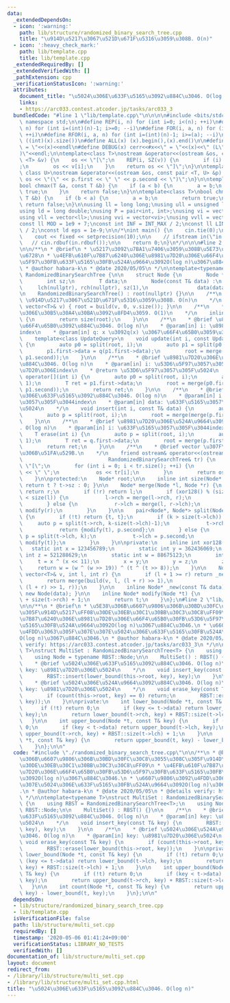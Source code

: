 ```yaml
---
data:
  _extendedDependsOn:
  - icon: ':warning:'
    path: lib/structure/randomized_binary_search_tree.cpp
    title: "\u914D\u5217\u3067\u521D\u671F\u5316\u3059\u308B. O(n)"
  - icon: ':heavy_check_mark:'
    path: lib/template.cpp
    title: lib/template.cpp
  _extendedRequiredBy: []
  _extendedVerifiedWith: []
  _pathExtension: cpp
  _verificationStatusIcon: ':warning:'
  attributes:
    document_title: "\u5024\u306E\u633F\u5165\u3092\u884C\u3046. O(log n)"
    links:
    - https://arc033.contest.atcoder.jp/tasks/arc033_3
  bundledCode: "#line 1 \"lib/template.cpp\"\n\n\n\n#include <bits/stdc++.h>\n\nusing\
    \ namespace std;\n\n#define REP(i, n) for (int i=0; i<(n); ++i)\n#define RREP(i,\
    \ n) for (int i=(int)(n)-1; i>=0; --i)\n#define FOR(i, a, n) for (int i=(a); i<(n);\
    \ ++i)\n#define RFOR(i, a, n) for (int i=(int)(n)-1; i>=(a); --i)\n\n#define SZ(x)\
    \ ((int)(x).size())\n#define ALL(x) (x).begin(),(x).end()\n\n#define DUMP(x) cerr<<#x<<\"\
    \ = \"<<(x)<<endl\n#define DEBUG(x) cerr<<#x<<\" = \"<<(x)<<\" (L\"<<__LINE__<<\"\
    )\"<<endl;\n\ntemplate<class T>\nostream &operator<<(ostream &os, const vector\
    \ <T> &v) {\n    os << \"[\";\n    REP(i, SZ(v)) {\n        if (i) os << \", \"\
    ;\n        os << v[i];\n    }\n    return os << \"]\";\n}\n\ntemplate<class T,\
    \ class U>\nostream &operator<<(ostream &os, const pair <T, U> &p) {\n    return\
    \ os << \"(\" << p.first << \" \" << p.second << \")\";\n}\n\ntemplate<class T>\n\
    bool chmax(T &a, const T &b) {\n    if (a < b) {\n        a = b;\n        return\
    \ true;\n    }\n    return false;\n}\n\ntemplate<class T>\nbool chmin(T &a, const\
    \ T &b) {\n    if (b < a) {\n        a = b;\n        return true;\n    }\n   \
    \ return false;\n}\n\nusing ll = long long;\nusing ull = unsigned long long;\n\
    using ld = long double;\nusing P = pair<int, int>;\nusing vi = vector<int>;\n\
    using vll = vector<ll>;\nusing vvi = vector<vi>;\nusing vvll = vector<vll>;\n\n\
    const ll MOD = 1e9 + 7;\nconst int INF = INT_MAX / 2;\nconst ll LINF = LLONG_MAX\
    \ / 2;\nconst ld eps = 1e-9;\n\n/*\nint main() {\n    cin.tie(0);\n    ios::sync_with_stdio(false);\n\
    \    cout << fixed << setprecision(10);\n\n    // ifstream in(\"in.txt\");\n \
    \   // cin.rdbuf(in.rdbuf());\n\n    return 0;\n}\n*/\n\n\n#line 2 \"lib/structure/randomized_binary_search_tree.cpp\"\
    \n\n/**\n * @brief\n * \u5217\u3092\u7BA1\u7406\u3059\u308B\u5E73\u8861\u4E8C\u5206\
    \u6728\n * \u4EFB\u610F\u7B87\u6240\u306E\u8981\u7D20\u306E\u66F4\u65B0\u30FB\u53D6\
    \u5F97\u30FB\u633F\u5165\u30FB\u524A\u9664\u3092O(log n)\u3067\u884C\u3046.\n\
    \ * @author habara-k\n * @date 2020/05/05\n */\n\ntemplate<typename T>\nstruct\
    \ RandomizedBinarySearchTree {\n\n    struct Node {\n        Node *lch, *rch;\n\
    \        int sz;\n        T data;\n        Node(const T& data) :\n           \
    \     lch(nullptr), rch(nullptr), sz(1),\n                data(data) {}\n    };\n\
    \n    RandomizedBinarySearchTree() : root(nullptr) {}\n\n    /**\n    * @brief\
    \ \u914D\u5217\u3067\u521D\u671F\u5316\u3059\u308B. O(n)\n    */\n    void build(const\
    \ vector<T>& v) { root = build(v, 0, v.size()); }\n\n    /**\n    * @brief \u6728\
    \u306E\u30B5\u30A4\u30BA\u3092\u8FD4\u3059. O(1)\n    */\n    inline int size()\
    \ {\n        return size(root);\n    }\n\n    /**\n    * @brief \u8981\u7D20\u306E\
    \u66F4\u65B0\u3092\u884C\u3046. O(log n)\n    * @param[in] i: \u8981\u7D20\u306E\
    index\n    * @param[in] q: x \u3092q(x) \u3067\u66F4\u65B0\u3059\u308B.\n    */\n\
    \    template<class UpdateQuery>\n    void update(int i, const UpdateQuery& q)\
    \ {\n        auto p0 = split(root, i);\n        auto p1 = split(p0.second, 1);\n\
    \        p1.first->data = q(p1.first->data);\n        root = merge(p0.first, merge(p1.first,\
    \ p1.second));\n    }\n\n    /**\n    * @brief \u8981\u7D20\u306E\u53D6\u5F97\u3092\
    \u884C\u3046. O(log n)\n    * @param[in] i: \u53D6\u5F97\u3057\u305F\u3044\u8981\
    \u7D20\u306Eindex\n    * @return \u53D6\u5F97\u3057\u305F\u5024\n    */\n    T\
    \ operator[](int i) {\n        auto p0 = split(root, i);\n        auto p1 = split(p0.second,\
    \ 1);\n        T ret = p1.first->data;\n        root = merge(p0.first, merge(p1.first,\
    \ p1.second));\n        return ret;\n    }\n\n    /**\n    * @brief \u8981\u7D20\
    \u306E\u633F\u5165\u3092\u884C\u3046. O(log n)\n    * @param[in] i: \u633F\u5165\
    \u3057\u305F\u3044index\n    * @param[in] data: \u633F\u5165\u3057\u305F\u3044\
    \u5024\n    */\n    void insert(int i, const T& data) {\n        auto q = _new(data);\n\
    \        auto p = split(root, i);\n        root = merge(merge(p.first, q), p.second);\n\
    \    }\n\n    /**\n    * @brief \u8981\u7D20\u306E\u524A\u9664\u3092\u884C\u3046\
    . O(log n)\n    * @param[in] i: \u633F\u5165\u3057\u305F\u3044index\n    */\n\
    \    T erase(int i) {\n        auto p = split(root, i);\n        auto q = split(p.second,\
    \ 1);\n        T ret = q.first->data;\n        root = merge(p.first, q.second);\n\
    \        return ret;\n    }\n\n    /**\n    * @brief vector \u307F\u305F\u3044\
    \u306B\u51FA\u529B.\n    */\n    friend ostream& operator<<(ostream& os,\n   \
    \                            RandomizedBinarySearchTree& tr) {\n        os <<\
    \ \"[\";\n        for (int i = 0; i < tr.size(); ++i) {\n            if (i) os\
    \ << \" \";\n            os << tr[i];\n        }\n        return os << \"]\";\n\
    \    }\n\nprotected:\n    Node* root;\n\n    inline int size(Node* t) const {\
    \ return t ? t->sz : 0; }\n\n    Node* merge(Node *l, Node *r) {\n        if (!l)\
    \ return r;\n        if (!r) return l;\n        if (xor128() % (size(l) + size(r))\
    \ < size(l)) {\n            l->rch = merge(l->rch, r);\n            return modify(l);\n\
    \        } else {\n            r->lch = merge(l, r->lch);\n            return\
    \ modify(r);\n        }\n    }\n\n    pair<Node*, Node*> split(Node* t, int k)\
    \ {\n        if (!t) return {t, t};\n        if (k > size(t->lch)) {\n       \
    \     auto p = split(t->rch, k-size(t->lch)-1);\n            t->rch = p.first;\n\
    \            return {modify(t), p.second};\n        } else {\n            auto\
    \ p = split(t->lch, k);\n            t->lch = p.second;\n            return {p.first,\
    \ modify(t)};\n        }\n    }\n\nprivate:\n    inline int xor128() {\n     \
    \   static int x = 123456789;\n        static int y = 362436069;\n        static\
    \ int z = 521288629;\n        static int w = 88675123;\n        int t;\n\n   \
    \     t = x ^ (x << 11);\n        x = y;\n        y = z;\n        z = w;\n   \
    \     return w = (w ^ (w >> 19)) ^ (t ^ (t >> 8));\n    }\n\n    Node* build(const\
    \ vector<T>& v, int l, int r) {\n        if (l + 1 >= r) return _new(v[l]);\n\
    \        return merge(build(v, l, (l + r) >> 1),\n                     build(v,\
    \ (l + r) >> 1, r));\n    }\n\n    inline Node* _new(const T& data) const { return\
    \ new Node(data); }\n\n    inline Node* modify(Node *t) {\n        t->sz = size(t->lch)\
    \ + size(t->rch) + 1;\n        return t;\n    }\n};\n#line 2 \"lib/structure/multi_set.cpp\"\
    \n\n/**\n * @brief\n * \u5E38\u306B\u6607\u9806\u306B\u30BD\u30FC\u30C8\u3055\u308C\
    \u305F\u914D\u5217\uFF08\u30DE\u30EB\u30C1\u30BB\u30C3\u30C8\uFF09\n * \u4EFB\u610F\
    \u7B87\u6240\u306E\u8981\u7D20\u306E\u66F4\u65B0\u30FB\u53D6\u5F97\u30FB\u633F\
    \u5165\u30FB\u524A\u9664\u3092O(log n)\u3067\u884C\u3046.\n * \u6607\u9806\u3092\
    \u4FDD\u3063\u305F\u307E\u307E\u5024\u306E\u633F\u5165\u30FB\u524A\u9664\u3092\
    O(log n)\u3067\u884C\u3046.\n * @author habara-k\n * @date 2020/05/05\n * @details\
    \ verify: https://arc033.contest.atcoder.jp/tasks/arc033_3\n */\n\ntemplate<typename\
    \ T>\nstruct MultiSet : RandomizedBinarySearchTree<T> {\n    using RBST = RandomizedBinarySearchTree<T>;\n\
    \    using Node = typename RBST::Node;\n\n    MultiSet() : RBST() {}\n\n    /**\n\
    \    * @brief \u5024\u306E\u633F\u5165\u3092\u884C\u3046. O(log n)\n    * @param[in]\
    \ key: \u8981\u7D20\u306E\u5024\n    */\n    void insert_key(const T& key) {\n\
    \        RBST::insert(lower_bound(this->root, key), key);\n    }\n\n    /**\n\
    \    * @brief \u5024\u306E\u524A\u9664\u3092\u884C\u3046. O(log n)\n    * @param[in]\
    \ key: \u8981\u7D20\u306E\u5024\n    */\n    void erase_key(const T& key) {\n\
    \        if (count(this->root, key) == 0) return;\n        RBST::erase(lower_bound(this->root,\
    \ key));\n    }\n\nprivate:\n    int lower_bound(Node *t, const T& key) {\n  \
    \      if (!t) return 0;\n        if (key <= t->data) return lower_bound(t->lch,\
    \ key);\n        return lower_bound(t->rch, key) + RBST::size(t->lch) + 1;\n \
    \   }\n\n    int upper_bound(Node *t, const T& key) {\n        if (!t) return\
    \ 0;\n        if (key < t->data) return upper_bound(t->lch, key);\n        return\
    \ upper_bound(t->rch, key) + RBST::size(t->lch) + 1;\n    }\n\n    int count(Node\
    \ *t, const T& key) {\n        return upper_bound(t, key) - lower_bound(t, key);\n\
    \    }\n};\n\n"
  code: "#include \"./randomized_binary_search_tree.cpp\"\n\n/**\n * @brief\n * \u5E38\
    \u306B\u6607\u9806\u306B\u30BD\u30FC\u30C8\u3055\u308C\u305F\u914D\u5217\uFF08\
    \u30DE\u30EB\u30C1\u30BB\u30C3\u30C8\uFF09\n * \u4EFB\u610F\u7B87\u6240\u306E\u8981\
    \u7D20\u306E\u66F4\u65B0\u30FB\u53D6\u5F97\u30FB\u633F\u5165\u30FB\u524A\u9664\
    \u3092O(log n)\u3067\u884C\u3046.\n * \u6607\u9806\u3092\u4FDD\u3063\u305F\u307E\
    \u307E\u5024\u306E\u633F\u5165\u30FB\u524A\u9664\u3092O(log n)\u3067\u884C\u3046\
    .\n * @author habara-k\n * @date 2020/05/05\n * @details verify: https://arc033.contest.atcoder.jp/tasks/arc033_3\n\
    \ */\n\ntemplate<typename T>\nstruct MultiSet : RandomizedBinarySearchTree<T>\
    \ {\n    using RBST = RandomizedBinarySearchTree<T>;\n    using Node = typename\
    \ RBST::Node;\n\n    MultiSet() : RBST() {}\n\n    /**\n    * @brief \u5024\u306E\
    \u633F\u5165\u3092\u884C\u3046. O(log n)\n    * @param[in] key: \u8981\u7D20\u306E\
    \u5024\n    */\n    void insert_key(const T& key) {\n        RBST::insert(lower_bound(this->root,\
    \ key), key);\n    }\n\n    /**\n    * @brief \u5024\u306E\u524A\u9664\u3092\u884C\
    \u3046. O(log n)\n    * @param[in] key: \u8981\u7D20\u306E\u5024\n    */\n   \
    \ void erase_key(const T& key) {\n        if (count(this->root, key) == 0) return;\n\
    \        RBST::erase(lower_bound(this->root, key));\n    }\n\nprivate:\n    int\
    \ lower_bound(Node *t, const T& key) {\n        if (!t) return 0;\n        if\
    \ (key <= t->data) return lower_bound(t->lch, key);\n        return lower_bound(t->rch,\
    \ key) + RBST::size(t->lch) + 1;\n    }\n\n    int upper_bound(Node *t, const\
    \ T& key) {\n        if (!t) return 0;\n        if (key < t->data) return upper_bound(t->lch,\
    \ key);\n        return upper_bound(t->rch, key) + RBST::size(t->lch) + 1;\n \
    \   }\n\n    int count(Node *t, const T& key) {\n        return upper_bound(t,\
    \ key) - lower_bound(t, key);\n    }\n};\n\n"
  dependsOn:
  - lib/structure/randomized_binary_search_tree.cpp
  - lib/template.cpp
  isVerificationFile: false
  path: lib/structure/multi_set.cpp
  requiredBy: []
  timestamp: '2020-05-06 01:41:24+09:00'
  verificationStatus: LIBRARY_NO_TESTS
  verifiedWith: []
documentation_of: lib/structure/multi_set.cpp
layout: document
redirect_from:
- /library/lib/structure/multi_set.cpp
- /library/lib/structure/multi_set.cpp.html
title: "\u5024\u306E\u633F\u5165\u3092\u884C\u3046. O(log n)"
---
```


